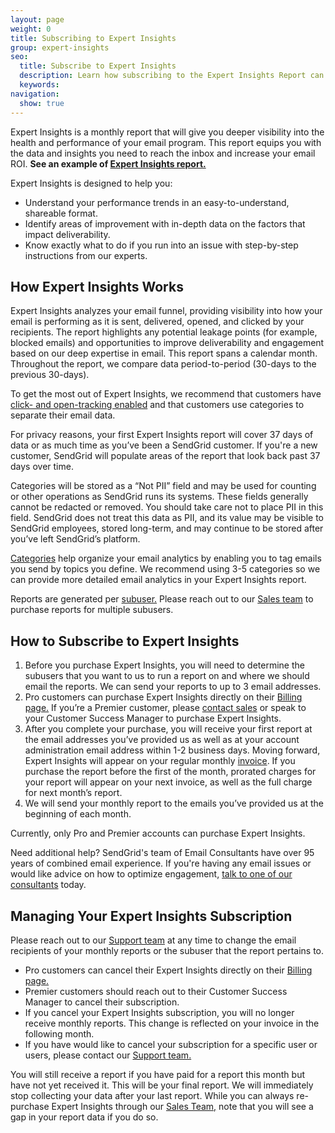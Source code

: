 ```yaml
---
layout: page
weight: 0
title: Subscribing to Expert Insights
group: expert-insights
seo:
  title: Subscribe to Expert Insights
  description: Learn how subscribing to the Expert Insights Report can enhance your email performance
  keywords:
navigation:
  show: true
---
```


Expert Insights is a monthly report that will give you deeper visibility into the health and performance of your email program. This report equips you with the data and insights you need to reach the inbox and increase your email ROI. **See an example of [Expert Insights report.](https://sendgrid.com/wp-content/uploads/pdf/Expert-Insights-Sample.pdf)**

Expert Insights is designed to help you:

- Understand your performance trends in an easy-to-understand, shareable format.
- Identify areas of improvement with in-depth data on the factors that impact deliverability.
- Know exactly what to do if you run into an issue with step-by-step instructions from our experts.

## How Expert Insights Works

Expert Insights analyzes your email funnel, providing visibility into how your email is performing as it is sent, delivered, opened, and clicked by your recipients. The report highlights any potential leakage points (for example, blocked emails) and opportunities to improve deliverability and engagement based on our deep expertise in email. This report spans a calendar month. Throughout the report, we compare data period-to-period (30-days to the previous 30-days).

To get the most out of Expert Insights, we recommend that customers have [click- and open-tracking enabled]({{root_url}}/ui/account-and-settings/tracking/) and that customers use categories to separate their email data.

<call-out>

For privacy reasons, your first Expert Insights report will cover 37 days of data or as much time as you’ve been a SendGrid customer. If you're a new customer, SendGrid will populate areas of the report that look back past 37 days over time.

</call-out>

<call-out type="warning">

Categories will be stored as a “Not PII” field and may be used for counting or other operations as SendGrid runs its systems. These fields generally cannot be redacted or removed. You should take care not to place PII in this field. SendGrid does not treat this data as PII, and its value may be visible to SendGrid employees, stored long-term, and may continue to be stored after you’ve left SendGrid’s platform.

</call-out>

[Categories](https://sendgrid.com/docs/ui/analytics-and-reporting/categories/) help organize your email analytics by enabling you to tag emails you send by topics you define. We recommend using 3-5 categories so we can provide more detailed email analytics in your Expert Insights report.

Reports are generated per [subuser.](https://sendgrid.com/docs/ui/account-and-settings/subusers/) Please reach out to our [Sales team](https://sendgrid.com/contact-us-form/) to purchase reports for multiple subusers.

## How to Subscribe to Expert Insights

1. Before you purchase Expert Insights, you will need to determine the subusers that you want to us to run a report on and where we should email the reports. We can send your reports to up to 3 email addresses.
1. Pro customers can purchase Expert Insights directly on their [Billing page.](https://app.sendgrid.com/account/billing) If you’re a Premier customer, please [contact sales](https://sendgrid.com/expert-services-questions/) or speak to your Customer Success Manager to purchase Expert Insights.
1. After you complete your purchase, you will receive your first report at the email addresses you’ve provided us as well as at your account administration email address within 1-2 business days. Moving forward, Expert Insights will appear on your regular monthly [invoice]({{root_url}}/ui/account-and-settings/reading-your-invoice/). If you purchase the report before the first of the month, prorated charges for your report will appear on your next invoice, as well as the full charge for next month’s report.
1. We will send your monthly report to the emails you’ve provided us at the beginning of each month.

<call-out>

Currently, only Pro and Premier accounts can purchase Expert Insights.

</call-out>

<call-out>

Need additional help? SendGrid's team of Email Consultants have over 95 years of combined email experience. If you're having any email issues or would like advice on how to optimize engagement, [talk to one of our consultants](https://sendgrid.com/contact-expert-services/) today.

</call-out>

## Managing Your Expert Insights Subscription

Please reach out to our [Support team](https://support.sendgrid.com/hc/en-us) at any time to change the email recipients of your monthly reports or the subuser that the report pertains to.

- Pro customers can cancel their Expert Insights directly on their [Billing page.](https://app.sendgrid.com/account/billing)
- Premier customers should reach out to their Customer Success Manager to cancel their subscription.
- If you cancel your Expert Insights subscription, you will no longer receive monthly reports. This change is reflected on your invoice in the following month.
- If you have would like to cancel your subscription for a specific user or users, please contact our [Support team.](https://support.sendgrid.com/hc/en-us)

You will still receive a report if you have paid for a report this month but have not yet received it. This will be your final report. We will immediately stop collecting your data after your last report. While you can always re-purchase Expert Insights through our [Sales Team,](https://sendgrid.com/expert-services-questions/) note that you will see a gap in your report data if you do so.
